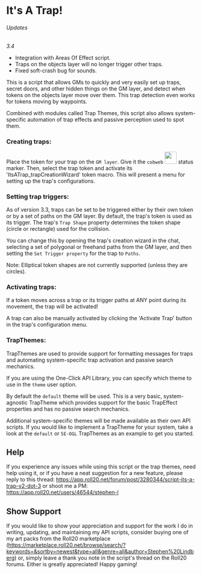 # It's A Trap!

###### Updates

_3.4_
* Integration with Areas Of Effect script.
* Traps on the objects layer will no longer trigger other traps.
* Fixed soft-crash bug for sounds.

This is a script that allows GMs to quickly and very easily set up traps,
secret doors, and other hidden things on the GM layer, and detect when tokens
on the objects layer move over them. This trap detection even works for tokens
moving by waypoints.

Combined with modules called Trap Themes, this script also allows system-specific
automation of trap effects and passive perception used to spot them.

### Creating traps:

Place the token for your trap on the ```GM layer```. Give it the ```cobweb```
<img src="http://game-icons.net/icons/lorc/originals/png/cobweb.png" width="32"> status marker.
Then, select the trap token and activate its 'ItsATrap_trapCreationWizard' token macro.
This will present a menu for setting up the trap's configurations.

### Setting trap triggers:

As of version 3.3, traps can be set to be triggered either by their own token or
by a set of paths on the GM layer. By default, the trap's token is used as
its trigger. The trap's ```Trap Shape``` property determines the token shape
(circle or rectangle) used for the collision.

You can change this by opening the trap's creation wizard in the chat,
selecting a set of polygonal or freehand paths from the GM layer, and then setting
the ```Set Trigger property``` for the trap to ```Paths```.

Note: Elliptical token shapes are not currently supported (unless they are circles).

### Activating traps:

If a token moves across a trap or its trigger paths at ANY point during its
movement, the trap will be activated!

A trap can also be manually activated by clicking the 'Activate Trap' button
in the trap's configuration menu.

### TrapThemes:

TrapThemes are used to provide support for formatting messages for traps and
automating system-specific trap activation and passive search mechanics.

If you are using the One-Click API Library, you can specify which theme to use
in the ```theme``` user option.

By default the ```default``` theme will be used. This is a very basic,
system-agnostic TrapTheme which provides support for the basic TrapEffect properties
and has no passive search mechanics.

Additional system-specific themes will be made available as their own API scripts.
If you would like to implement a TrapTheme for your system, take a look at
the ```default``` or ```5E-OGL``` TrapThemes as an example to get you started.

## Help

If you experience any issues while using this script or the trap themes,
need help using it, or if you have a neat suggestion for a new feature, please reply to this thread:
https://app.roll20.net/forum/post/3280344/script-its-a-trap-v2-dot-3
or shoot me a PM:
https://app.roll20.net/users/46544/stephen-l

## Show Support

If you would like to show your appreciation and support for the work I do in writing,
updating, and maintaining my API scripts, consider buying one of my art packs from the Roll20 marketplace (https://marketplace.roll20.net/browse/search/?keywords=&sortby=newest&type=all&genre=all&author=Stephen%20Lindberg)
or, simply leave a thank you note in the script's thread on the Roll20 forums.
Either is greatly appreciated! Happy gaming!
